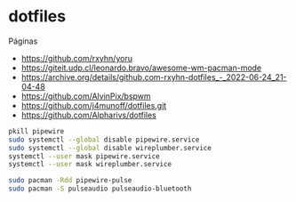 # dotfiles
Páginas

* https://github.com/rxyhn/yoru
* https://giteit.udp.cl/leonardo.bravo/awesome-wm-pacman-mode
* https://archive.org/details/github.com-rxyhn-dotfiles_-_2022-06-24_21-04-48
* https://github.com/AlvinPix/bspwm
* https://github.com/j4munoff/dotfiles.git
* https://github.com/Alpharivs/dotfiles

```bash
pkill pipewire
sudo systemctl --global disable pipewire.service
sudo systemctl --global disable wireplumber.service
systemctl --user mask pipewire.service
systemctl --user mask wireplumber.service

sudo pacman -Rdd pipewire-pulse 
sudo pacman -S pulseaudio pulseaudio-bluetooth
```
